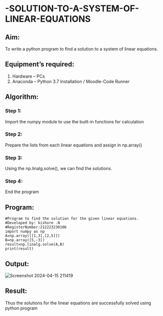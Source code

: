 # -SOLUTION-TO-A-SYSTEM-OF-LINEAR-EQUATIONS
## Aim:
To write a python program to find a solution to a system of linear equations.
## Equipment’s required:
1. 	Hardware – PCs
2. 	Anaconda – Python 3.7 Installation / Moodle-Code Runner
## Algorithm:
### Step 1: 
Import the numpy module to use the built-in functions for calculation
### Step 2: 
Prepare the lists from each linear equations and assign in np.array()
### Step 3: 
Using the np.linalg.solve(), we can find the solutions.
### Step 4: 
End the program
## Program:
```
#Program to find the solution for the given linear equations.
#Developed by: kishore .N
#RegisterNumber:212223230106
import numpy as np
A=np.array([[1,3],[2,5]])
B=np.array([5,-3])
result=np.linalg.solve(A,B)
print(result)
```

## Output:
![Screenshot 2024-04-15 211419](https://github.com/kishorenagarajan08/-SOLUTION-TO-A-SYSTEM-OF-LINEAR-EQUATIONS/assets/155753188/db345f40-6b01-4d0b-9bac-afc63dc57007)

## Result: 
Thus the solutions for the linear equations are successfully solved using python program


